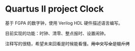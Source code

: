 # Quartus II project Clock

基于 FGPA 的数字钟，使用 Verilog HDL 硬件描述语言编写。

目前实现的功能：时钟、清零、整点报时、设置闹钟。

注释写的很糙，希望未来回看是时候能看懂。~~用中文写全是锟斤拷~~